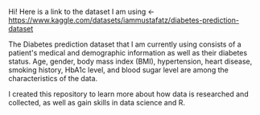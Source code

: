 Hi! Here is a link to the dataset I am using <- https://www.kaggle.com/datasets/iammustafatz/diabetes-prediction-dataset

The Diabetes prediction dataset that I am currently using consists of a patient's medical and demographic information as well as their diabetes 
status. Age, gender, body mass index (BMI), hypertension, heart disease, smoking history, HbA1c level, and blood sugar 
level are among the characteristics of the data.

I created this repository to learn more about how data is researched and collected, as well as gain skills in data science and R.

